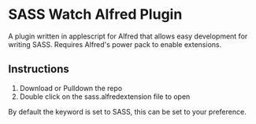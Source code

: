 # SASS Watch Alfred Plugin 

A plugin written in applescript for Alfred that allows easy development for writing SASS. Requires Alfred's power pack to enable extensions.

## Instructions

1.  Download or Pulldown the repo
1.  Double click on the sass.alfredextension file to open

By default the keyword is set to SASS, this can be set to your preference.